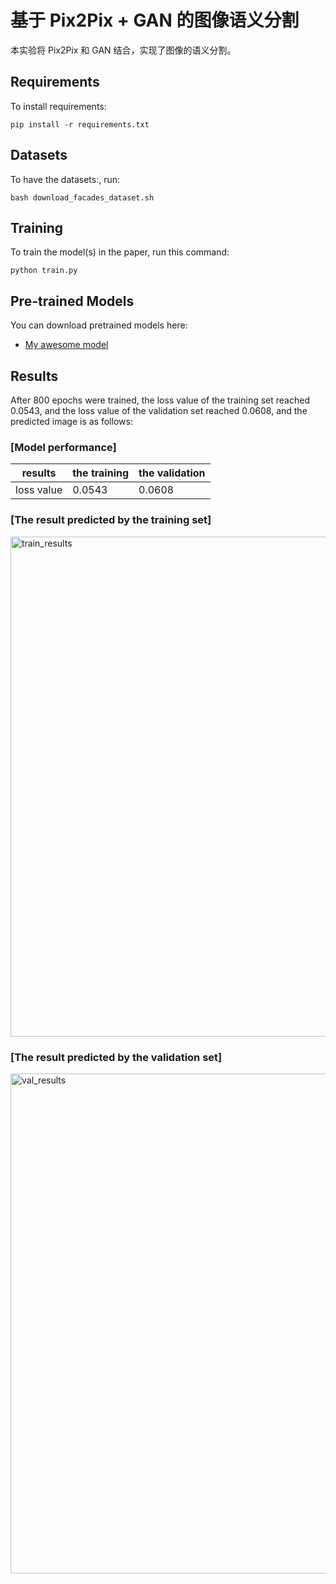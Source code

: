# 基于 Pix2Pix + GAN 的图像语义分割

本实验将 Pix2Pix 和 GAN 结合，实现了图像的语义分割。

## Requirements

To install requirements:

```setup
pip install -r requirements.txt
```

## Datasets

To have the datasets:, run:

```data
bash download_facades_dataset.sh 
```

## Training

To train the model(s) in the paper, run this command:

```train
python train.py 
```

## Pre-trained Models

You can download pretrained models here:

- [My awesome model](pix2pix_model_epoch_800.pth) 

## Results

After 800 epochs were trained, the loss value of the training set reached 0.0543, and the loss value of the validation set reached 0.0608, and the predicted image is as follows:

### [Model performance]

| results    |  the training | the validation |
| ------------------ |---------------- | -------------- |
| loss value   |     0.0543         |      0.0608       |

### [The result predicted by the training set]
<img src="results/train_results.png" alt="train_results" width="800">

### [The result predicted by the validation set]
<img src="results/val_results.png" alt="val_results" width="800">
